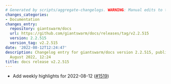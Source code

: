 ```yaml
---
# Generated by scripts/aggregate-changelogs. WARNING: Manual edits to this files will be overwritten.
changes_categories:
- Documentation
changes_entry:
  repository: giantswarm/docs
  url: https://github.com/giantswarm/docs/releases/tag/v2.2.515
  version: 2.2.515
  version_tag: v2.2.515
date: '2022-08-12T12:24:47'
description: Changelog entry for giantswarm/docs version 2.2.515, published on 12
  August 2022, 12:24
title: docs release v2.2.515
---
```


- Add weekly highlights for 2022-08-12 ([#1519](https://github.com/giantswarm/docs/pull/1519))
